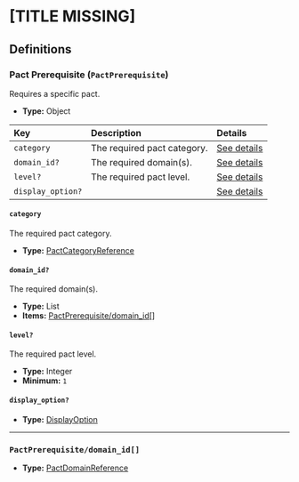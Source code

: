 # [TITLE MISSING]

## Definitions

### <a name="PactPrerequisite"></a> Pact Prerequisite (`PactPrerequisite`)

Requires a specific pact.

- **Type:** Object

Key | Description | Details
:-- | :-- | :--
`category` | The required pact category. | <a href="#PactPrerequisite/category">See details</a>
`domain_id?` | The required domain(s). | <a href="#PactPrerequisite/domain_id">See details</a>
`level?` | The required pact level. | <a href="#PactPrerequisite/level">See details</a>
`display_option?` |  | <a href="#PactPrerequisite/display_option">See details</a>

#### <a name="PactPrerequisite/category"></a> `category`

The required pact category.

- **Type:** <a href="../../_SimpleReferences.md#PactCategoryReference">PactCategoryReference</a>

#### <a name="PactPrerequisite/domain_id"></a> `domain_id?`

The required domain(s).

- **Type:** List
- **Items:** <a href="#PactPrerequisite/domain_id[]">PactPrerequisite/domain_id[]</a>

#### <a name="PactPrerequisite/level"></a> `level?`

The required pact level.

- **Type:** Integer
- **Minimum:** `1`

#### <a name="PactPrerequisite/display_option"></a> `display_option?`

- **Type:** <a href="../DisplayOption.md#DisplayOption">DisplayOption</a>

---

### <a name="PactPrerequisite/domain_id[]"></a> `PactPrerequisite/domain_id[]`

- **Type:** <a href="../../_SimpleReferences.md#PactDomainReference">PactDomainReference</a>
